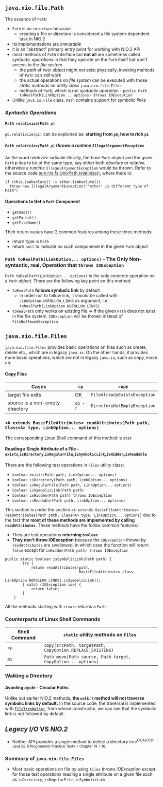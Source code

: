 ## `java.nio.file.Path`
The essence of `Path`:
* `Path` is an `interface` because
	* creating a file or directory is considered a file system-dependent task in NIO.2 
* Its implementations are *immutable*
* it is an "abstract" primary entry point for working with NIO.2 API
* most methods of `Path` interface but **not all** are sometimes called *syntactic operations* in that they operate on the `Path` itself but don't access to the *file system*
	* the *path* of `Path` object might not exist physically, invoking mehtods of `Path` can still work
	* the actual operations on *file system* can be executed with those *static methods* on *utility class* `java.nio.file.Files`
	* methods of `Path`, which is not *syntactic operation* - `public Path toRealPath(LinkOption... options) throws IOException`
* Unlike `java.io.File` class, `Path` contains support for *symbolic links*

### *Syntactic Operations*
#### `Path relativize(Path p)`
`p0.relativize(p1)` can be explained as: **starting from `p0`, how to rich `p1`**

##### `Path relativize(Path p)` throws a *runtime* `IllegalArgumentException`
As the word *relativize* indicate literally, the base `Path` object and the given `Path` p has to be of the same type, say either both *absolute* or *relative*, otherwise a *runtime* `IllegelArgumentException` would be thrown. Refer to the source code [sun.nio.fs.UnixPath.relativize()](http://grepcode.com/file/repository.grepcode.com/java/root/jdk/openjdk/7-b147/sun/nio/fs/UnixPath.java#UnixPath.relativize%28java.nio.file.Path%29), where there is:
```
if (this.isAbsolute() != other.isAbsolute())
  throw new IllegalArgumentException("'other' is different type of Path")
```
#### Operations to Get a `Path` Component

* `getRoot()`
* `getParent()`
* `getFileName()`

Their return values have 2 common features among these three methods:
* return type is `Path`
* return `null` to indicate no such componenet in the given `Path` object



### `Path toRealPath(LinkOption... options)` - The Only Non-syntactic, **real**, Operation that `throws IOException`
`Path toRealPath(LinkOption... options)` is the only concrete operation on a `Path` *object*. There are the following key point on this method:
* `toRealPath` **follows symbolic link** by default
  * In order not to follow link, it should be called with `LinkOption.NOFOLLOW_LINKS` as *argument*, i.e. `toRealPath(LinkOption.NOFOLLOW_LINKS)`
* `toRealPath` only works on existing file => if the given `Path` does not exist in the file system, `IOException` will be thrown instead of `FileNotFoundException`

## `java.nio.file.Files`
`java.nio.file.Files` provides basic operations on files such as create, delete etc., which are in legacy `java.io`. On the other hands, it provides more basic operations, which are not in legacy `java.io`, such as copy, move etc.

#### Copy Files


Cases 		 		|`cp`	|`copy`
--------------------------------|-------|----------------------------
target file exits		|OK	|`FileAlreadyExistsException`
source is a non-empty directory	|`cp -r`|`DirectoryNotEmptyException` 


### `<A extends BasicFileAttributes> readAttributes(Path path, Class<A> type, LinkOption... options)` 
The corresponding Linux Shell command of this method is `stat` 

#### Reading a Single Attribute of a File - `exists`,`isDirectory`,`isRegularFile`,`isSymbolicLink`,`isHidden`,`isReadable`
There are the following test operations in `Files` utility class:
* `boolean exists(Path path, LinkOption... options)`
* `boolean isDirectory(Path path, LinkOption... options)`
* `boolean isRegularFile(Path path, LinkOption... options)`
* `boolean isSymbolicLink(Path path)`
* `boolean isHidden(Path path) throws IOException`
* `boolean isReadable(Path path, LinkOption... options)`

This section is under the section `<A extends BasicFileAttributes> readAttributes(Path path, Class<A> type, LinkOption... options)` due to the fact that **most of these methods are implemented by calling `readAttributes`**. These methods have the follow common features:

* They are test operations **returning `boolean`** 
* **They don't throw IOException** because the `IOException` thrown by `readAttributes` are swallowed, in which case the function will return `false` except for `isHidden(Path path) throws IOException`

```
public static boolean isSymbolicLink(Path path) {
        try {
            return readAttributes(path,
                                  BasicFileAttributes.class,
                                  LinkOption.NOFOLLOW_LINKS).isSymbolicLink();
        } catch (IOException ioe) {
            return false;
        }
    }
```

All the methods starting with `create` returns a `Path`:

### Counterparts of Linux Shell Commands 
Shell Command | `static` utility methods on `Files`
--------------|-------------------------------------------------------------------------------------------------
`cp`          |`copy(srcPath, targetPath, CopyOption.REPLACE_EXISTING)`
`mv`          |`Path move(Path source, Path target, CopyOption... options)`

### Walking a Directory
#### Avoiding *cycle* - Circular Paths
Unlike out earlier NIO.2 methods, **the `walk()` method will not traverse symbolic links by default.** In the source code, the traversal is implemented with [`FileTreeWalker`](http://grepcode.com/file/repository.grepcode.com/java/root/jdk/openjdk/8-b132/java/nio/file/FileTreeWalker.java#FileTreeWalker.%3Cinit%3E%28java.util.Collection%2Cint%29), from whose constructor, we can see that the symbolic link is not followed by default.  

## *Legecy I/O* VS *NIO.2*
* Neither API provides a single method to delete a directory tree<sup>OCA/OCP Java SE 8 Programmer Practice Tests > Chapter 19 > 16.</sup>

### Summary of `java.nio.file.Files`
* Most basic operations on file by using `Files` *throws IOException* except for those test operations reading a single attribute on a given file such as `isDirectory`, `isRegularFile`, `isSymbolicLink` 
